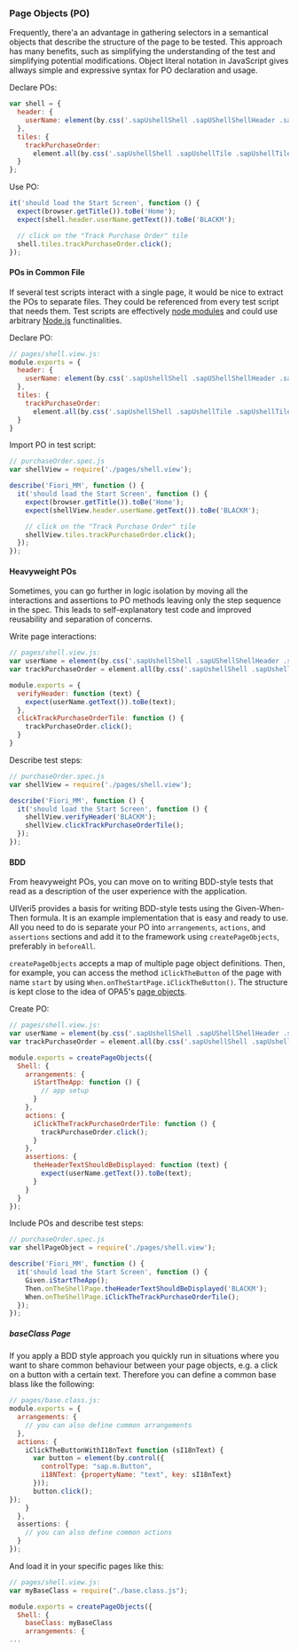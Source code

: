 ### Page Objects (PO)
Frequently, there'a an advantage in gathering selectors in a semantical objects that describe the structure of the
page to be tested. This approach has many benefits, such as simplifying the understanding of the test and simplifying
potential modifications. Object literal notation in JavaScript gives allways simple and expressive syntax for PO
declaration and usage.

Declare POs:
```javascript
var shell = {
  header: {
    userName: element(by.css('.sapUshellShell .sapUShellShellHeader .sapUShellShellHeadUsrItmName'));
  },
  tiles: {
    trackPurchaseOrder:
      element.all(by.css('.sapUshellShell .sapUshellTile .sapUshellTileInner')).get(0)
  }
};
```
Use PO:
```javascript
it('should load the Start Screen', function () {
  expect(browser.getTitle()).toBe('Home');
  expect(shell.header.userName.getText()).toBe('BLACKM');

  // click on the "Track Purchase Order" tile
  shell.tiles.trackPurchaseOrder.click();
});
```

#### POs in Common File
If several test scripts interact with a single page, it would be nice to extract the POs to separate files.
They could be referenced from every test script that needs them. Test scripts are effectively
[node modules](https://nodejs.org/api/modules.html) and could use arbitrary [Node.js](https://nodejs.org/en/about/)
functinalities.

Declare PO:
```javascript
// pages/shell.view.js:
module.exports = {
  header: {
    userName: element(by.css('.sapUshellShell .sapUShellShellHeader .sapUShellShellHeadUsrItmName'));
  },
  tiles: {
    trackPurchaseOrder:
      element.all(by.css('.sapUshellShell .sapUshellTile .sapUshellTileInner')).get(0)
  }
}
```
Import PO in test script:
```javascript
// purchaseOrder.spec.js
var shellView = require('./pages/shell.view');

describe('Fiori_MM', function () {
  it('should load the Start Screen', function () {
    expect(browser.getTitle()).toBe('Home');
    expect(shellView.header.userName.getText()).toBe('BLACKM');

    // click on the "Track Purchase Order" tile
    shellView.tiles.trackPurchaseOrder.click();
  });
});
```
#### Heavyweight POs
Sometimes, you can go further in logic isolation by moving all the interactions and assertions to PO methods leaving only the step sequence in the spec. This leads to self-explanatory test code and improved reusability and separation of concerns.

Write page interactions:
```javascript
// pages/shell.view.js:
var userName = element(by.css('.sapUshellShell .sapUShellShellHeader .sapUShellShellHeadUsrItmName'));
var trackPurchaseOrder = element.all(by.css('.sapUshellShell .sapUshellTile .sapUshellTileInner')).get(0);

module.exports = {
  verifyHeader: function (text) {
    expect(userName.getText()).toBe(text);
  },
  clickTrackPurchaseOrderTile: function () {
    trackPurchaseOrder.click();
  }
}
```
Describe test steps:
```javascript
// purchaseOrder.spec.js
var shellView = require('./pages/shell.view');

describe('Fiori_MM', function () {
  it('should load the Start Screen', function () {
    shellView.verifyHeader('BLACKM');
    shellView.clickTrackPurchaseOrderTile();
  });
});
```

#### BDD
From heavyweight POs, you can move on to writing BDD-style tests that read as a description of the user experience with the application.

UIVeri5 provides a basis for writing BDD-style tests using the Given-When-Then formula. It is an example implementation that is easy and ready to use. All you need to do is separate your PO into `arrangements`, `actions`, and `assertions` sections and add it to the framework using `createPageObjects`, preferably in `beforeAll`.

`createPageObjects` accepts a map of multiple page object definitions. Then, for example, you can access the method `iClickTheButton` of the page with name `start` by using `When.onTheStartPage.iClickTheButton()`. The structure is kept close to the idea of OPA5's [page objects](https://openui5.hana.ondemand.com/#/topic/ce4b180d97064ad088a901b53ed48b21).

Create PO:
```javascript
// pages/shell.view.js:
var userName = element(by.css('.sapUshellShell .sapUShellShellHeader .sapUShellShellHeadUsrItmName'));
var trackPurchaseOrder = element.all(by.css('.sapUshellShell .sapUshellTile .sapUshellTileInner')).get(0);

module.exports = createPageObjects({
  Shell: {
    arrangements: {
      iStartTheApp: function () {
        // app setup
      }
    },
    actions: {
      iClickTheTrackPurchaseOrderTile: function () {
        trackPurchaseOrder.click();
      }
    },
    assertions: {
      theHeaderTextShouldBeDisplayed: function (text) {
        expect(userName.getText()).toBe(text);
      }
    }
  }
});
```
Include POs and describe test steps:
```javascript
// purchaseOrder.spec.js
var shellPageObject = require('./pages/shell.view');

describe('Fiori_MM', function () {
  it('should load the Start Screen', function () {
    Given.iStartTheApp();
    Then.onTheShellPage.theHeaderTextShouldBeDisplayed('BLACKM');
    When.onTheShellPage.iClickTheTrackPurchaseOrderTile();
  });
});
```

##### baseClass Page
If you apply a BDD style approach you quickly run in situations where you want to share common behaviour between your page objects, e.g. a click on a button with a certain text. Therefore you can define a common base blass like the following:

```javascript
// pages/base.class.js:
module.exports = {
  arrangements: {
    // you can also define common arrangements
  },
  actions: {
    iClickTheButtonWithI18nText function (sI18nText) {
      var button = element(by.control({
        controlType: "sap.m.Button",
        i18NText: {propertyName: "text", key: sI18nText}
      }));
      button.click();
});
    }
  },
  assertions: {
    // you can also define common actions
  }
});
```

And load it in your specific pages like this:

```javascript
// pages/shell.view.js:
var myBaseClass = require("./base.class.js");

module.exports = createPageObjects({
  Shell: {
    baseClass: myBaseClass
    arrangements: {
...
```
